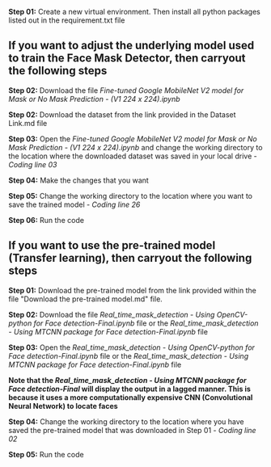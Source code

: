 **Step 01:** Create a new virtual environment. Then install all python packages listed out in the requirement.txt file 



## **If you want to adjust the underlying model used to train the Face Mask Detector, then carryout the following steps**

**Step 02:** Download the file *Fine-tuned Google MobileNet V2 model for Mask or No Mask Prediction - (V1 224 x 224).ipynb* 
          
**Step 02:** Download the dataset from the link provided in the Dataset Link.md file 

**Step 03:** Open the *Fine-tuned Google MobileNet V2 model for Mask or No Mask Prediction - (V1 224 x 224).ipynb* and change the working directory to the location where the downloaded dataset was saved in your local drive - *Coding line 03*

**Step 04:** Make the changes that you want 

**Step 05:** Change the working directory to the location where you want to save the trained model - *Coding line 26*

**Step 06:** Run the code 





## **If you want to use the pre-trained model (Transfer learning), then carryout the following steps**


**Step 01:** Download the pre-trained model from the link provided within the file "Download the pre-trained model.md" file. 

**Step 02:** Download the file *Real_time_mask_detection -  Using OpenCV-python for Face detection-Final.ipynb* file or the *Real_time_mask_detection -  Using MTCNN package for Face detection-Final.ipynb* file

**Step 03:** Open the *Real_time_mask_detection -  Using OpenCV-python for Face detection-Final.ipynb* file or the *Real_time_mask_detection -  Using MTCNN package for Face detection-Final.ipynb* file

**Note that the *Real_time_mask_detection -  Using MTCNN package for Face detection-Final* will display the output in a lagged manner. This is because it uses a more computationally expensive CNN (Convolutional Neural Network) to locate faces**

**Step 04:** Change the working directory to the location where you have saved the pre-trained model that was downloaded in Step 01 - *Coding line 02*

**Step 05:** Run the code 

